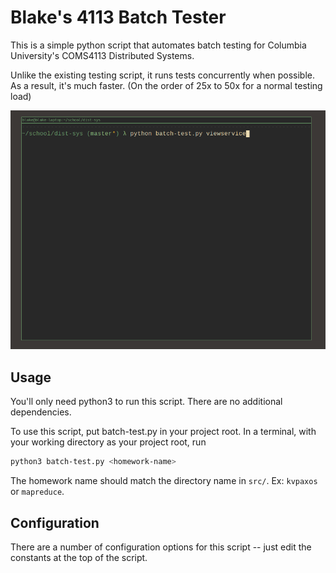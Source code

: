 # Blake's 4113 Batch Tester

This is a simple python script that automates batch testing for Columbia University's COMS4113 Distributed Systems.

Unlike the existing testing script, it runs tests concurrently when possible. As a result, it's much faster. (On the order of 25x to 50x for a normal testing load)

![Demo Gif](https://raw.githubusercontent.com/blake116th/4113-batch-tester/main/demo.gif)


## Usage

You'll only need python3 to run this script. There are no additional dependencies.

To use this script, put batch-test.py in your project root. In a terminal, with your working directory as your project root, run

``` sh
python3 batch-test.py <homework-name>
```

The homework name should match the directory name in `src/`. Ex: `kvpaxos` or `mapreduce`.

## Configuration

There are a number of configuration options for this script -- just edit the constants at the top of the script.
